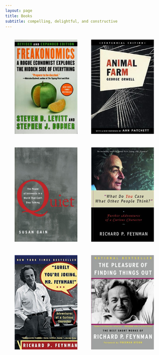 ```yaml
---
layout: page
title: Books
subtitle: compelling, delightful, and constructive
---
```


<p align="center">
  <a href="https://www.goodreads.com/book/show/1202.Freakonomics"><img src="/cover_book/freakonomics.jpg" width="200" height="300" vspace="20" hspace="20" /></a>
  <a href="https://www.goodreads.com/book/show/662347.Animal_Farm"><img src="/cover_book/animal_farm.jpg" width="200" height="300" vspace="20" hspace="20" /></a>
  <a href="https://www.goodreads.com/book/show/8520610-quiet"><img src="/cover_book/quiet.jpg" width="200" height="300" vspace="20" hspace="20" /></a>
  <a href="https://www.goodreads.com/book/show/5548.What_Do_You_Care_What_Other_People_Think_"><img src="/cover_book/what_do_you_care_what_other_people_think.jpg" width="200" height="300" vspace="20" hspace="20" /></a>
  <a href="https://www.goodreads.com/book/show/5544.Surely_You_re_Joking_Mr_Feynman_"><img src="/cover_book/surely_youre_joking_mr_feynman.jpg" width="200" height="300" vspace="20" hspace="20" /></a>
  <a href="https://www.goodreads.com/book/show/10260.The_Pleasure_of_Finding_Things_Out"><img src="/cover_book/the_pleasure_of_finding_things_out.jpg" width="200" height="300" vspace="20" hspace="20" /></a>
</p>


